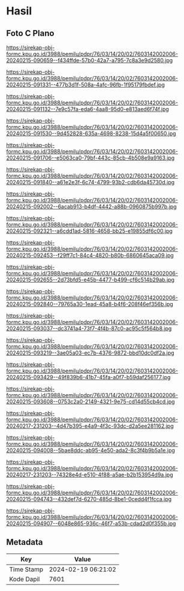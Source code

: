 # Hasil

## Foto C Plano

https://sirekap-obj-formc.kpu.go.id/3988/pemilu/pdpr/76/03/14/20/02/7603142002006-20240215-090659--f434ffde-57b0-42a7-a795-7c8a3e9d2580.jpg

https://sirekap-obj-formc.kpu.go.id/3988/pemilu/pdpr/76/03/14/20/02/7603142002006-20240215-091331--477b3d1f-508a-4afc-96fb-1f95179fbdef.jpg

https://sirekap-obj-formc.kpu.go.id/3988/pemilu/pdpr/76/03/14/20/02/7603142002006-20240215-091132--7e9c57fa-eda6-4aa8-95d0-e813aed6f74f.jpg

https://sirekap-obj-formc.kpu.go.id/3988/pemilu/pdpr/76/03/14/20/02/7603142002006-20240215-091530--9d452828-635a-4698-8238-15d4a5f00650.jpg

https://sirekap-obj-formc.kpu.go.id/3988/pemilu/pdpr/76/03/14/20/02/7603142002006-20240215-091706--e5063ca0-79bf-443c-85cb-4b508e9a9163.jpg

https://sirekap-obj-formc.kpu.go.id/3988/pemilu/pdpr/76/03/14/20/02/7603142002006-20240215-091840--a61e2e3f-6c74-4799-93b2-cdb6da45730d.jpg

https://sirekap-obj-formc.kpu.go.id/3988/pemilu/pdpr/76/03/14/20/02/7603142002006-20240215-092002--6acab913-b4df-4442-a88b-0960875b997b.jpg

https://sirekap-obj-formc.kpu.go.id/3988/pemilu/pdpr/76/03/14/20/02/7603142002006-20240215-092321--a6cdd1ad-5816-4658-bb25-e19855df6c00.jpg

https://sirekap-obj-formc.kpu.go.id/3988/pemilu/pdpr/76/03/14/20/02/7603142002006-20240215-092453--f29ff7c1-84c4-4820-b80b-6860645aca09.jpg

https://sirekap-obj-formc.kpu.go.id/3988/pemilu/pdpr/76/03/14/20/02/7603142002006-20240215-092655--2d73bfd5-e45b-4477-b499-cf6c514b29ab.jpg

https://sirekap-obj-formc.kpu.go.id/3988/pemilu/pdpr/76/03/14/20/02/7603142002006-20240215-092840--79765a30-1ead-45a8-b4f6-208f46ef356b.jpg

https://sirekap-obj-formc.kpu.go.id/3988/pemilu/pdpr/76/03/14/20/02/7603142002006-20240215-093037--dc3741a4-73f7-4f4b-87c0-ac95c5f564b8.jpg

https://sirekap-obj-formc.kpu.go.id/3988/pemilu/pdpr/76/03/14/20/02/7603142002006-20240215-093219--3ae05a03-ec7b-4376-9872-bbd10dc0df2a.jpg

https://sirekap-obj-formc.kpu.go.id/3988/pemilu/pdpr/76/03/14/20/02/7603142002006-20240215-093429--49f839b6-41b7-45fa-a0f7-b59daf256177.jpg

https://sirekap-obj-formc.kpu.go.id/3988/pemilu/pdpr/76/03/14/20/02/7603142002006-20240215-093608--0753c2a0-2149-4321-9e75-cd14d55cb4cd.jpg

https://sirekap-obj-formc.kpu.go.id/3988/pemilu/pdpr/76/03/14/20/02/7603142002006-20240217-231203--4d47b395-e4a9-4f3c-93dc-d2a5ee281162.jpg

https://sirekap-obj-formc.kpu.go.id/3988/pemilu/pdpr/76/03/14/20/02/7603142002006-20240215-094008--5bae8ddc-ab95-4e50-ada2-8c3f4b9b5a1e.jpg

https://sirekap-obj-formc.kpu.go.id/3988/pemilu/pdpr/76/03/14/20/02/7603142002006-20240217-231203--74328e4d-e510-4f88-a5ae-b2b153954d9a.jpg

https://sirekap-obj-formc.kpu.go.id/3988/pemilu/pdpr/76/03/14/20/02/7603142002006-20240215-094743--432def7d-6270-485d-8be1-0cedd4f1fcca.jpg

https://sirekap-obj-formc.kpu.go.id/3988/pemilu/pdpr/76/03/14/20/02/7603142002006-20240215-094907--6048e865-936c-46f7-a53b-cdad2d0f355b.jpg


## Metadata

| Key        | Value               |
| ---------- | ------------------- |
| Time Stamp | 2024-02-19 06:21:02 |
| Kode Dapil | 7601                |



